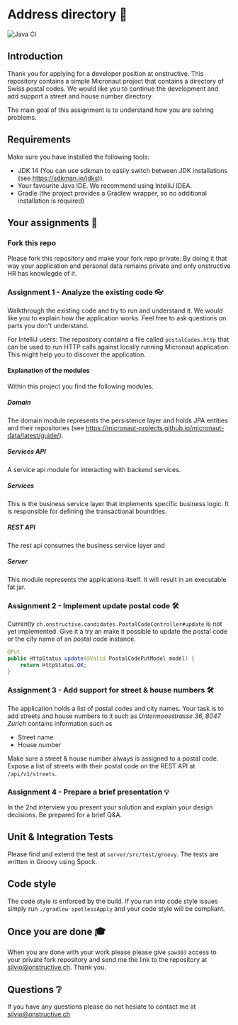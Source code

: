 # Address directory 📇

![Java CI](https://github.com/onstructive/addresses/workflows/Java%20CI/badge.svg)

## Introduction

Thank you for applying for a developer position at onstructive. This repository contains a simple Micronaut project that contains a directory of Swiss postal codes. We would like you to continue the development and add support a street and house number directory.

The main goal of this assignment is to understand how you are solving problems.

## Requirements

Make sure you have installed the following tools:

- JDK 14 (You can use sdkman to easily switch between JDK installations (see https://sdkman.io/jdks)).
- Your favourite Java IDE. We recommend using IntelliJ IDEA.
- Gradle (the project provides a Gradlew wrapper, so no additional installation is required)

## Your assignments 📃

### Fork this repo

Please fork this repository and make your fork repo private. By doing it that way your application and personal data remains private and only onstructive HR has knowlegde of it.

### Assignment 1 - Analyze the existing code 👓

Walkthrough the existing code and try to run and understand it. We would like you to explain how the application works. Feel free to ask questions on parts you don't understand.

For IntelliJ users: The repository contains a file called `postalCodes.http` that can be used to run HTTP calls against locally running Micronaut application. This might help you to discover the application.

#### Explanation of the modules

Within this project you find the following modules.

##### Domain

The domain module represents the persistence layer and holds JPA entities and their repositories (see https://micronaut-projects.github.io/micronaut-data/latest/guide/).

##### Services API

A service api module for interacting with backend services.

##### Services

This is the business service layer that implements specific business logic. It is responsible for defining the transactional boundries.

##### REST API

The rest api consumes the business service layer and 

##### Server

This module represents the applications itself. It will result in an executable fat jar. 

### Assignment 2 - Implement update postal code 🛠

Currently `ch.onstructive.candidates.PostalCodeController#update` is not yet implemented. Give it a try an make it possible to update the postal code or the city name of an postal code instance.

```java
@Put
public HttpStatus update(@Valid PostalCodePutModel model) {
    return HttpStatus.OK;
}
```

### Assignment 3 - Add support for street & house numbers 🛠

The application holds a list of postal codes and city names. Your task is to add streets and house numbers to it such as _Untermoosstrasse 36, 8047 Zurich_ contains information such as

- Street name
- House number

Make sure a street & house number always is assigned to a postal code. Expose a list of streets with their postal code on the REST API at `/api/v1/streets`.

### Assignment 4 - Prepare a brief presentation 💡

In the 2nd interview you present your solution and explain your design decisions. Be prepared for a brief Q&A.

## Unit & Integration Tests

Please find and extend the test at `server/src/test/groovy`. The tests are written in Groovy using Spock.

## Code style

The code style is enforced by the build. If you run into code style issues simply run `./gradlew spotlessApply` and your code style will be compliant.

## Once you are done 🎓

When you are done with your work please please give `saw303` access to your private fork repository and send me the link to the repository at silvio@onstructive.ch. Thank you.

## Questions ❔

If you have any questions please do not hesiate to contact me at silvio@onstructive.ch
